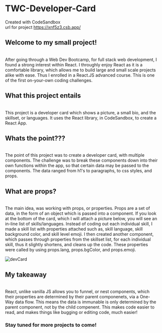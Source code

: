 # TWC-Developer-Card
Created with CodeSandbox <br>
url for project https://xnf5z3.csb.app/

## Welcome to my small project!
<br>
After going through a Web Dev Bootcamp, for full stack web development, I found a strong interest within React. I throughly enjoy React as it is a comfortable library, which allows me to build large and small scale projects alike with ease. Thus I enrolled in a React.JS advanced course. This is one of the first on-your-own coding challenges.

## What this project entails
<br>
This project is a developer card which shows a picture, a small bio, and the skillset, or languages. It uses the React library, in CodeSandbox, to create a React App.

## Whats the point???
<br>
The point of this project was to create a developer card, with multiple components. The challenge was to break these components down into their own functions within the app, so that certain data may be passed to the components. The data ranged from h1's to paragraphs, to css styles, and props.

## What are props?
<br> 
The main idea, was working with props, or properties. Props are a set of data, in the form of an object which is passed into a component. If you look at the bottom of the card, which I will attach a picture below, you will see an in-line list of skills/languages. Instead of coding out each individual skill, I made a skill list with properties attached such as, skill language, skill background color, and skill level emoji. I then created another component, which passes through properties from the skillset list, for each individual skill, thus it slightly shortens, and cleans up the code. These properties were called by using props.lang, props.bgColor, and props.emoji. 

![devCard](https://github.com/twwright119/TWC-Developer-Card/assets/115041793/996a46e9-61fc-4090-995b-582f9cf3f8bc)



## My takeaway
<br> 
React, unlike vanilla JS allows you to funnel, or nest components, which their properties are determined by their parent componenets, via a One-Way data flow. This means the data is immunable is only determined by the parent component, not by the child compenent. This makes code easier to read, and makes things like bugging or editing code, much easier!

### Stay tuned for more projects to come!

